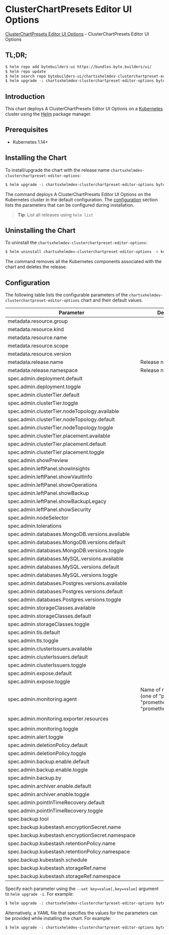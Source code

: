 # ClusterChartPresets Editor UI Options

[ClusterChartPresets Editor UI Options](https://byte.builders) - ClusterChartPresets Editor UI Options

## TL;DR;

```bash
$ helm repo add bytebuilders-ui https://bundles.byte.builders/ui/
$ helm repo update
$ helm search repo bytebuilders-ui/chartsxhelmdev-clusterchartpreset-editor-options --version=v0.11.0
$ helm upgrade -i chartsxhelmdev-clusterchartpreset-editor-options bytebuilders-ui/chartsxhelmdev-clusterchartpreset-editor-options -n kube-system --create-namespace --version=v0.11.0
```

## Introduction

This chart deploys A ClusterChartPresets Editor UI Options on a [Kubernetes](http://kubernetes.io) cluster using the [Helm](https://helm.sh) package manager.

## Prerequisites

- Kubernetes 1.14+

## Installing the Chart

To install/upgrade the chart with the release name `chartsxhelmdev-clusterchartpreset-editor-options`:

```bash
$ helm upgrade -i chartsxhelmdev-clusterchartpreset-editor-options bytebuilders-ui/chartsxhelmdev-clusterchartpreset-editor-options -n kube-system --create-namespace --version=v0.11.0
```

The command deploys A ClusterChartPresets Editor UI Options on the Kubernetes cluster in the default configuration. The [configuration](#configuration) section lists the parameters that can be configured during installation.

> **Tip**: List all releases using `helm list`

## Uninstalling the Chart

To uninstall the `chartsxhelmdev-clusterchartpreset-editor-options`:

```bash
$ helm uninstall chartsxhelmdev-clusterchartpreset-editor-options -n kube-system
```

The command removes all the Kubernetes components associated with the chart and deletes the release.

## Configuration

The following table lists the configurable parameters of the `chartsxhelmdev-clusterchartpreset-editor-options` chart and their default values.

|                    Parameter                     |                                             Description                                              |                          Default                          |
|--------------------------------------------------|------------------------------------------------------------------------------------------------------|-----------------------------------------------------------|
| metadata.resource.group                          |                                                                                                      | <code>charts.x-helm.dev</code>                            |
| metadata.resource.kind                           |                                                                                                      | <code>ClusterChartPreset</code>                           |
| metadata.resource.name                           |                                                                                                      | <code>clusterchartpresets</code>                          |
| metadata.resource.scope                          |                                                                                                      | <code>Cluster</code>                                      |
| metadata.resource.version                        |                                                                                                      | <code>v1alpha1</code>                                     |
| metadata.release.name                            | Release name                                                                                         | <code>""</code>                                           |
| metadata.release.namespace                       | Release namespace                                                                                    | <code>""</code>                                           |
| spec.admin.deployment.default                    |                                                                                                      | <code>Shared</code>                                       |
| spec.admin.deployment.toggle                     |                                                                                                      | <code>true</code>                                         |
| spec.admin.clusterTier.default                   |                                                                                                      | <code>"GeneralPurpose"</code>                             |
| spec.admin.clusterTier.toggle                    |                                                                                                      | <code>true</code>                                         |
| spec.admin.clusterTier.nodeTopology.available    |                                                                                                      | <code>[]</code>                                           |
| spec.admin.clusterTier.nodeTopology.default      |                                                                                                      | <code>""</code>                                           |
| spec.admin.clusterTier.nodeTopology.toggle       |                                                                                                      | <code>true</code>                                         |
| spec.admin.clusterTier.placement.available       |                                                                                                      | <code>[]</code>                                           |
| spec.admin.clusterTier.placement.default         |                                                                                                      | <code>""</code>                                           |
| spec.admin.clusterTier.placement.toggle          |                                                                                                      | <code>true</code>                                         |
| spec.admin.showPreview                           |                                                                                                      | <code>false</code>                                        |
| spec.admin.leftPanel.showInsights                |                                                                                                      | <code>true</code>                                         |
| spec.admin.leftPanel.showVaultInfo               |                                                                                                      | <code>true</code>                                         |
| spec.admin.leftPanel.showOperations              |                                                                                                      | <code>true</code>                                         |
| spec.admin.leftPanel.showBackup                  |                                                                                                      | <code>true</code>                                         |
| spec.admin.leftPanel.showBackupLegacy            |                                                                                                      | <code>false</code>                                        |
| spec.admin.leftPanel.showSecurity                |                                                                                                      | <code>false</code>                                        |
| spec.admin.nodeSelector                          |                                                                                                      | <code>{}</code>                                           |
| spec.admin.tolerations                           |                                                                                                      | <code>[]</code>                                           |
| spec.admin.databases.MongoDB.versions.available  |                                                                                                      | <code>[]</code>                                           |
| spec.admin.databases.MongoDB.versions.default    |                                                                                                      | <code>""</code>                                           |
| spec.admin.databases.MongoDB.versions.toggle     |                                                                                                      | <code>true</code>                                         |
| spec.admin.databases.MySQL.versions.available    |                                                                                                      | <code>[]</code>                                           |
| spec.admin.databases.MySQL.versions.default      |                                                                                                      | <code>""</code>                                           |
| spec.admin.databases.MySQL.versions.toggle       |                                                                                                      | <code>true</code>                                         |
| spec.admin.databases.Postgres.versions.available |                                                                                                      | <code>[]</code>                                           |
| spec.admin.databases.Postgres.versions.default   |                                                                                                      | <code>""</code>                                           |
| spec.admin.databases.Postgres.versions.toggle    |                                                                                                      | <code>true</code>                                         |
| spec.admin.storageClasses.available              |                                                                                                      | <code>[]</code>                                           |
| spec.admin.storageClasses.default                |                                                                                                      | <code>""</code>                                           |
| spec.admin.storageClasses.toggle                 |                                                                                                      | <code>true</code>                                         |
| spec.admin.tls.default                           |                                                                                                      | <code>false</code>                                        |
| spec.admin.tls.toggle                            |                                                                                                      | <code>true</code>                                         |
| spec.admin.clusterIssuers.available              |                                                                                                      | <code>[]</code>                                           |
| spec.admin.clusterIssuers.default                |                                                                                                      | <code>""</code>                                           |
| spec.admin.clusterIssuers.toggle                 |                                                                                                      | <code>true</code>                                         |
| spec.admin.expose.default                        |                                                                                                      | <code>true</code>                                         |
| spec.admin.expose.toggle                         |                                                                                                      | <code>true</code>                                         |
| spec.admin.monitoring.agent                      | Name of monitoring agent (one of "prometheus.io", "prometheus.io/operator", "prometheus.io/builtin") | <code>prometheus.io/operator</code>                       |
| spec.admin.monitoring.exporter.resources         |                                                                                                      | <code>{"requests":{"cpu":"100m","memory":"128Mi"}}</code> |
| spec.admin.monitoring.toggle                     |                                                                                                      | <code>true</code>                                         |
| spec.admin.alert.toggle                          |                                                                                                      | <code>true</code>                                         |
| spec.admin.deletionPolicy.default                |                                                                                                      | <code>WipeOut</code>                                      |
| spec.admin.deletionPolicy.toggle                 |                                                                                                      | <code>true</code>                                         |
| spec.admin.backup.enable.default                 |                                                                                                      | <code>true</code>                                         |
| spec.admin.backup.enable.toggle                  |                                                                                                      | <code>true</code>                                         |
| spec.admin.backup.by                             |                                                                                                      | <code>BackupConfiguration</code>                          |
| spec.admin.archiver.enable.default               |                                                                                                      | <code>false</code>                                        |
| spec.admin.archiver.enable.toggle                |                                                                                                      | <code>true</code>                                         |
| spec.admin.pointInTimeRecovery.default           |                                                                                                      | <code>false</code>                                        |
| spec.admin.pointInTimeRecovery.toggle            |                                                                                                      | <code>true</code>                                         |
| spec.backup.tool                                 |                                                                                                      | <code>KubeStash</code>                                    |
| spec.backup.kubestash.encryptionSecret.name      |                                                                                                      | <code></code>                                             |
| spec.backup.kubestash.encryptionSecret.namespace |                                                                                                      | <code></code>                                             |
| spec.backup.kubestash.retentionPolicy.name       |                                                                                                      | <code></code>                                             |
| spec.backup.kubestash.retentionPolicy.namespace  |                                                                                                      | <code></code>                                             |
| spec.backup.kubestash.schedule                   |                                                                                                      | <code>'*/30 * * * *'</code>                               |
| spec.backup.kubestash.storageRef.name            |                                                                                                      | <code></code>                                             |
| spec.backup.kubestash.storageRef.namespace       |                                                                                                      | <code></code>                                             |


Specify each parameter using the `--set key=value[,key=value]` argument to `helm upgrade -i`. For example:

```bash
$ helm upgrade -i chartsxhelmdev-clusterchartpreset-editor-options bytebuilders-ui/chartsxhelmdev-clusterchartpreset-editor-options -n kube-system --create-namespace --version=v0.11.0 --set metadata.resource.group=charts.x-helm.dev
```

Alternatively, a YAML file that specifies the values for the parameters can be provided while
installing the chart. For example:

```bash
$ helm upgrade -i chartsxhelmdev-clusterchartpreset-editor-options bytebuilders-ui/chartsxhelmdev-clusterchartpreset-editor-options -n kube-system --create-namespace --version=v0.11.0 --values values.yaml
```
